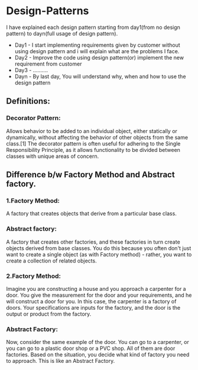 # Design-Patterns
I have explained each design pattern starting from day1(from no design pattern) to dayn(full usage of design pattern).
- Day1 - I start implementing requirements given by customer without using design pattern and i will explain what are the problems I face.
- Day2 - Improve the code using design pattern(or) implement the new requirement from customer
- Day3 - ..........
- Dayn - By last day, You will understand why, when and how to use the design pattern

## Definitions:
### Decorator Pattern:
Allows behavior to be added to an individual object, either statically or dynamically, without affecting the behavior of other objects from the same class.[1] The decorator pattern is often useful for adhering to the Single Responsibility Principle, as it allows functionality to be divided between classes with unique areas of concern.

## Difference b/w Factory Method and Abstract factory.
### 1.Factory Method:
A factory that creates objects that derive from a particular base class.
### Abstract factory:
A factory that creates other factories, and these factories in turn create objects derived from base classes. You do this because you often don't just want to create a single object (as with Factory method) - rather, you want to create a collection of related objects.

### 2.Factory Method:
Imagine you are constructing a house and you approach a carpenter for a door. You give the measurement for the door and your requirements, and he will construct a door for you. In this case, the carpenter is a factory of doors. Your specifications are inputs for the factory, and the door is the output or product from the factory.
### Abstract Factory:
Now, consider the same example of the door. You can go to a carpenter, or you can go to a plastic door shop or a PVC shop. All of them are door factories. Based on the situation, you decide what kind of factory you need to approach. This is like an Abstract Factory.


